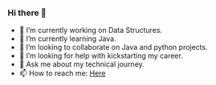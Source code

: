 ### Hi there 👋

<!--
**codermaan/codermaan** is a ✨ _special_ ✨ repository because its `README.md` (this file) appears on your GitHub profile.

- 🔭 I’m currently working on ...
- 🌱 I’m currently learning ...
- 👯 I’m looking to collaborate on ...
- 🤔 I’m looking for help with ...
- 💬 Ask me about ...
- 📫 How to reach me: ...
- 😄 Pronouns: ...
- ⚡ Fun fact: ...
-->
- 🔭 I’m currently working on Data Structures.
- 🌱 I’m currently learning Java.
- 👯 I’m looking to collaborate on Java and python projects.
- 🤔 I’m looking for help with kickstarting my career.
- 💬 Ask me about my technical journey.
- 📫 How to reach me: <a href="www.maantechnical.com" target="_blank">Here</a>
